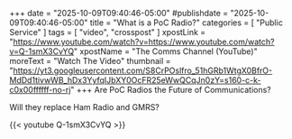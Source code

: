 +++
date = "2025-10-09T09:40:46-05:00"
#publishdate = "2025-10-09T09:40:46-05:00"
title = "What is a PoC Radio?"
categories = [ "Public Service" ]
tags = [ "video", "crosspost" ]
xpostLink = "https://www.youtube.com/watch?v=https://www.youtube.com/watch?v=Q-1smX3CvYQ"
xpostName = "The Comms Channel (YouTube)"
moreText = "Watch The Video"
thumbnail = "https://yt3.googleusercontent.com/S8CrPOslfro_51hGRb1WtgX0BfrO-MdDd1tivwWB_hDx3YyfqIJbXY0OcFR25eWwQCqJn0zY=s160-c-k-c0x00ffffff-no-rj"
+++
Are PoC Radios the Future of Communications?

Will they replace Ham Radio and GMRS?
<!--more-->

{{< youtube Q-1smX3CvYQ >}}
